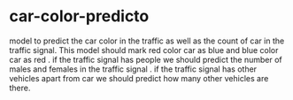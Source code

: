 # car-color-predicto

model to predict the car color in the traffic as well as the count of car in the traffic signal. 
This model should mark red color car as blue and blue color car as red . if the traffic signal has people 
we should predict the number of males and females in the traffic signal . 
if the traffic signal has other vehicles apart from car we should predict how many other vehicles are there.


